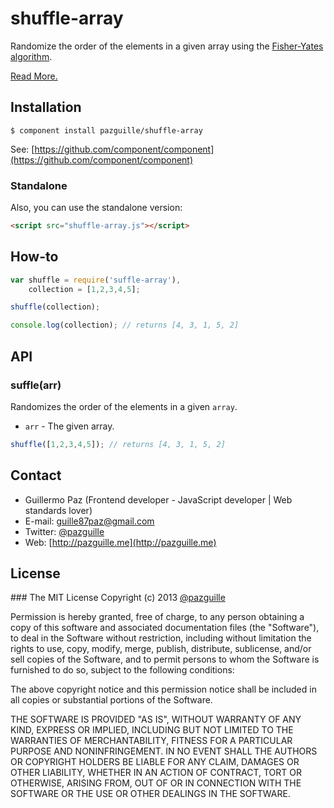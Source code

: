 # shuffle-array

Randomize the order of the elements in a given array using the [Fisher-Yates algorithm](https://en.wikipedia.org/wiki/Fisher%E2%80%93Yates_shuffle).

[Read More.](http://sroucheray.org/blog/2009/11/array-sort-should-not-be-used-to-shuffle-an-array/)

## Installation

    $ component install pazguille/shuffle-array

See: [https://github.com/component/component](https://github.com/component/component)

### Standalone
Also, you can use the standalone version:
```html
<script src="shuffle-array.js"></script>
```

## How-to
```js
var shuffle = require('suffle-array'),
    collection = [1,2,3,4,5];

shuffle(collection);

console.log(collection); // returns [4, 3, 1, 5, 2]
```

## API

### suffle(arr)
Randomizes the order of the elements in a given `array`.
- `arr` - The given array.

```js
shuffle([1,2,3,4,5]); // returns [4, 3, 1, 5, 2]
```

## Contact
- Guillermo Paz (Frontend developer - JavaScript developer | Web standards lover)
- E-mail: [guille87paz@gmail.com](mailto:guille87paz@gmail.com)
- Twitter: [@pazguille](http://twitter.com/pazguille)
- Web: [http://pazguille.me](http://pazguille.me)

## License
### The MIT License
Copyright (c) 2013 [@pazguille](http://twitter.com/pazguille)

Permission is hereby granted, free of charge, to any person obtaining a copy
of this software and associated documentation files (the "Software"), to deal
in the Software without restriction, including without limitation the rights
to use, copy, modify, merge, publish, distribute, sublicense, and/or sell
copies of the Software, and to permit persons to whom the Software is
furnished to do so, subject to the following conditions:

The above copyright notice and this permission notice shall be included in
all copies or substantial portions of the Software.

THE SOFTWARE IS PROVIDED "AS IS", WITHOUT WARRANTY OF ANY KIND, EXPRESS OR
IMPLIED, INCLUDING BUT NOT LIMITED TO THE WARRANTIES OF MERCHANTABILITY,
FITNESS FOR A PARTICULAR PURPOSE AND NONINFRINGEMENT. IN NO EVENT SHALL THE
AUTHORS OR COPYRIGHT HOLDERS BE LIABLE FOR ANY CLAIM, DAMAGES OR OTHER
LIABILITY, WHETHER IN AN ACTION OF CONTRACT, TORT OR OTHERWISE, ARISING FROM,
OUT OF OR IN CONNECTION WITH THE SOFTWARE OR THE USE OR OTHER DEALINGS IN
THE SOFTWARE.